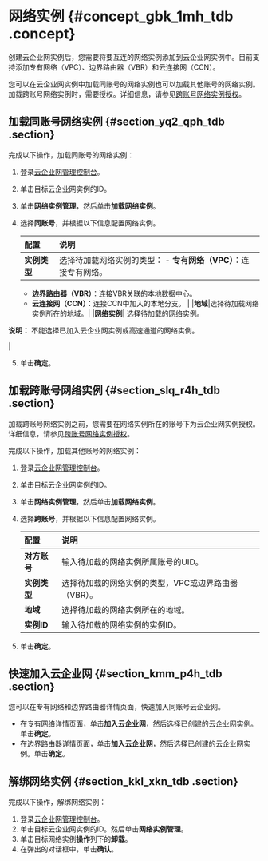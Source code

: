 # 网络实例 {#concept_gbk_1mh_tdb .concept}

创建云企业网实例后，您需要将要互连的网络实例添加到云企业网实例中。目前支持添加专有网络（VPC）、边界路由器（VBR）和云连接网（CCN）。

您可以在云企业网实例中加载同账号的网络实例也可以加载其他账号的网络实例。加载跨账号网络实例时，需要授权。详细信息，请参见[跨账号网络实例授权](intl.zh-CN/用户指南/跨账号网络实例授权.md#)。

## 加载同账号网络实例 {#section_yq2_qph_tdb .section}

完成以下操作，加载同账号的网络实例：

1.  登录[云企业网管理控制台](https://cen.console.aliyun.com/)。
2.  单击目标云企业网实例的ID。
3.  单击**网络实例管理**，然后单击**加载网络实例**。
4.  选择**同账号**，并根据以下信息配置网络实例。

    |配置|说明|
    |:-|:-|
    |**实例类型**|选择待加载网络实例的类型：     -   **专有网络（VPC）**：连接专有网络。
    -   **边界路由器（VBR）**：连接VBR关联的本地数据中心。
    -   **云连接网（CCN）**：连接CCN中加入的本地分支。
 |
    |**地域**|选择待加载网络实例所在的地域。|
    |**网络实例**| 选择待加载的网络实例。

 **说明：** 不能选择已加入云企业网实例或高速通道的网络实例。

 |

5.  单击**确定**。

## 加载跨账号网络实例 {#section_slq_r4h_tdb .section}

加载跨账号网络实例之前，您需要在网络实例所在的账号下为云企业网实例授权。详细信息，请参见[跨账号网络实例授权](intl.zh-CN/用户指南/跨账号网络实例授权.md#)。

完成以下操作，加载其他账号的网络实例：

1.  登录[云企业网管理控制台](https://cen.console.aliyun.com/)。
2.  单击目标云企业网实例的ID。
3.  单击**网络实例管理**，然后单击**加载网络实例**。
4.  选择**跨账号**，并根据以下信息配置网络实例。

    |配置|说明|
    |:-|:-|
    |**对方账号**|输入待加载的网络实例所属账号的UID。|
    |**实例类型**|选择待加载的网络实例的类型，VPC或边界路由器（VBR）。|
    |**地域**|选择待加载的网络实例所在的地域。|
    |**实例ID**|输入待加载的网络实例的实例ID。|

5.  单击**确定**。

## 快速加入云企业网 {#section_kmm_p4h_tdb .section}

您可以在专有网络和边界路由器详情页面，快速加入同账号云企业网。

-   在专有网络详情页面，单击**加入云企业网**，然后选择已创建的云企业网实例。单击**确定**。
-   在边界路由器详情页面，单击**加入云企业网**，然后选择已创建的云企业网实例。单击**确定**。

## 解绑网络实例 {#section_kkl_xkn_tdb .section}

完成以下操作，解绑网络实例：

1.  登录[云企业网管理控制台](https://cen.console.aliyun.com/)。
2.  单击目标云企业网实例的ID。然后单击**网络实例管理**。
3.  单击目标网络实例**操作**列下的**卸载**。
4.  在弹出的对话框中，单击**确认**。

